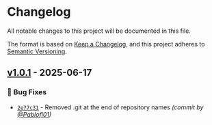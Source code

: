 # Changelog
All notable changes to this project will be documented in this file.

The format is based on [Keep a Changelog](https://keepachangelog.com/en/1.0.0/),
and this project adheres to [Semantic Versioning](https://semver.org/spec/v2.0.0.html).

## [v1.0.1] - 2025-06-17
### :bug: Bug Fixes
- [`2e77c31`](https://github.com/Pablofl01/replace-submodule-paths/commit/2e77c31f8c65ffc6ca04a30c1aefdc367d5cd10f) - Removed .git at the end of repository names *(commit by [@Pablofl01](https://github.com/Pablofl01))*

[v1.0.1]: https://github.com/Pablofl01/replace-submodule-paths/compare/v1.0.0...v1.0.1
